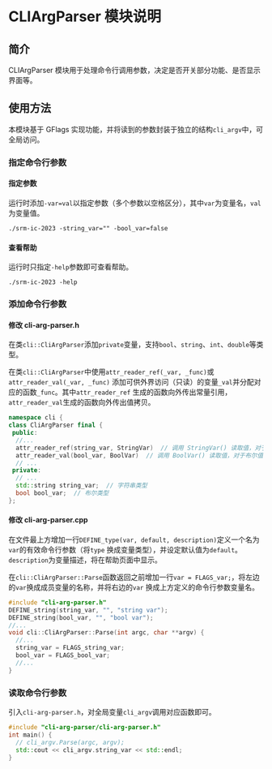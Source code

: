 # CLIArgParser 模块说明

## 简介

CLIArgParser 模块用于处理命令行调用参数，决定是否开关部分功能、是否显示界面等。

## 使用方法

本模块基于 GFlags 实现功能，并将读到的参数封装于独立的结构`cli_argv`中，可全局访问。

### 指定命令行参数

#### 指定参数

运行时添加`-var=val`以指定参数（多个参数以空格区分），其中`var`为变量名，`val`为变量值。

```shell
./srm-ic-2023 -string_var="" -bool_var=false
```

#### 查看帮助

运行时只指定`-help`参数即可查看帮助。

```shell
./srm-ic-2023 -help
```

### 添加命令行参数

#### 修改 cli-arg-parser.h

在类`cli::CliArgParser`添加`private`变量，支持`bool`、`string`、`int`、`double`等类型。

在类`cli::CliArgParser`中使用`attr_reader_ref(_var, _func)`或`attr_reader_val(_var, _func)`
添加可供外界访问（只读）的变量`_val`并分配对应的函数`_func`。其中`attr_reader_ref`
生成的函数向外传出常量引用，`attr_reader_val`生成的函数向外传出值拷贝。

```c++
namespace cli {
class CliArgParser final {
 public:
  //...
  attr_reader_ref(string_var, StringVar)  // 调用 StringVar() 读取值，对于字符串使用引用传递
  attr_reader_val(bool_var, BoolVar)  // 调用 BoolVar() 读取值，对于布尔值使用值传递
  // ...
 private:
  // ...
  std::string string_var;  // 字符串类型
  bool bool_var;  // 布尔类型
};
```

#### 修改 cli-arg-parser.cpp

在文件最上方增加一行`DEFINE_type(var, default, description)`定义一个名为`var`的有效命令行参数（将`type`
换成变量类型），并设定默认值为`default`。`description`为变量描述，将在帮助页面中显示。

在`cli::CliArgParser::Parse`函数返回之前增加一行`var = FLAGS_var;`，将左边的`var`换成成员变量的名称，并将右边的`var`
换成上方定义的命令行参数变量名。

```c++
#include "cli-arg-parser.h"
DEFINE_string(string_var, "", "string var");
DEFINE_string(bool_var, "", "bool var");
//...
void cli::CliArgParser::Parse(int argc, char **argv) {
  //...
  string_var = FLAGS_string_var;
  bool_var = FLAGS_bool_var;
  //...
}
```

### 读取命令行参数

引入`cli-arg-parser.h`，对全局变量`cli_argv`调用对应函数即可。

```c++
#include "cli-arg-parser/cli-arg-parser.h"
int main() {
  // cli_argv.Parse(argc, argv);
  std::cout << cli_argv.string_var << std::endl;
}
```